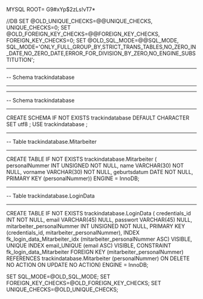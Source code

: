 MYSQL ROOT= G9#xYp$2zLs!vT7*



//DB 
SET @OLD_UNIQUE_CHECKS=@@UNIQUE_CHECKS, UNIQUE_CHECKS=0;
SET @OLD_FOREIGN_KEY_CHECKS=@@FOREIGN_KEY_CHECKS, FOREIGN_KEY_CHECKS=0;
SET @OLD_SQL_MODE=@@SQL_MODE, SQL_MODE='ONLY_FULL_GROUP_BY,STRICT_TRANS_TABLES,NO_ZERO_IN_DATE,NO_ZERO_DATE,ERROR_FOR_DIVISION_BY_ZERO,NO_ENGINE_SUBSTITUTION';

-- -----------------------------------------------------
-- Schema trackindatabase
-- -----------------------------------------------------

-- -----------------------------------------------------
-- Schema trackindatabase
-- -----------------------------------------------------
CREATE SCHEMA IF NOT EXISTS trackindatabase DEFAULT CHARACTER SET utf8 ;
USE trackindatabase ;

-- -----------------------------------------------------
-- Table trackindatabase.Mitarbeiter
-- -----------------------------------------------------
CREATE TABLE IF NOT EXISTS trackindatabase.Mitarbeiter (
personalNummer INT UNSIGNED NOT NULL,
name VARCHAR(30) NOT NULL,
vorname VARCHAR(30) NOT NULL,
geburtsdatum DATE NOT NULL,
PRIMARY KEY (personalNummer))
ENGINE = InnoDB;


-- -----------------------------------------------------
-- Table trackindatabase.LoginData
-- -----------------------------------------------------
CREATE TABLE IF NOT EXISTS trackindatabase.LoginData (
credentials_id INT NOT NULL,
email VARCHAR(45) NULL,
passwort VARCHAR(45) NULL,
mitarbeiter_personalNummer INT UNSIGNED NOT NULL,
PRIMARY KEY (credentials_id, mitarbeiter_personalNummer),
INDEX fk_login_data_Mitarbeiter_idx (mitarbeiter_personalNummer ASC) VISIBLE,
UNIQUE INDEX email_UNIQUE (email ASC) VISIBLE,
CONSTRAINT fk_login_data_Mitarbeiter
FOREIGN KEY (mitarbeiter_personalNummer)
REFERENCES trackindatabase.Mitarbeiter (personalNummer)
ON DELETE NO ACTION
ON UPDATE NO ACTION)
ENGINE = InnoDB;


SET SQL_MODE=@OLD_SQL_MODE;
SET FOREIGN_KEY_CHECKS=@OLD_FOREIGN_KEY_CHECKS;
SET UNIQUE_CHECKS=@OLD_UNIQUE_CHECKS;
